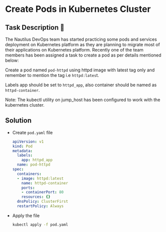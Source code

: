 # Create Pods in Kubernetes Cluster

## Task Description 📔

The Nautilus DevOps team has started practicing some pods and services deployment on Kubernetes platform as they are planning to migrate most of their applications on Kubernetes platform. Recently one of the team members has been assigned a task to create a pod as per details mentioned below:

Create a pod named `pod-httpd` using httpd image with latest tag only and remember to mention the tag i.e `httpd:lates`t.

Labels app should be set to `httpd_app`, also container should be named as `httpd-container`.

Note: The kubectl utility on jump_host has been configured to work with the kubernetes cluster.

## Solution

- Create `pod.yaml` file
  ```yaml
  apiVersion: v1
  kind: Pod
  metadata:
    labels:
      app: httpd_app
    name: pod-httpd
  spec:
    containers:
    - image: httpd:latest
      name: httpd-container
      ports:
      - containerPort: 80
      resources: {}
    dnsPolicy: ClusterFirst
    restartPolicy: Always
  ```

- Apply the file
  ```bash
  kubectl apply -f pod.yaml
  ```
